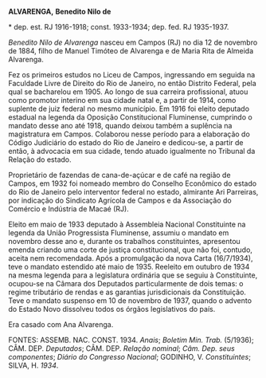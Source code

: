 **ALVARENGA,** **Benedito Nilo de**

\* dep. est. RJ 1916-1918; const. 1933-1934; dep. fed. RJ 1935-1937.

*Benedito Nilo de Alvarenga* nasceu em Campos (RJ) no dia 12 de novembro
de 1884, filho de Manuel Timóteo de Alvarenga e de Maria Rita de Almeida
Alvarenga.

Fez os primeiros estudos no Liceu de Campos, ingressando em seguida na
Faculdade Livre de Direito do Rio de Janeiro, no então Distrito Federal,
pela qual se bacharelou em 1905. Ao longo de sua carreira profissional,
atuou como promotor interino em sua cidade natal e, a partir de 1914,
como suplente de juiz federal no mesmo município. Em 1916 foi eleito
deputado estadual na legenda da Oposição Constitucional Fluminense,
cumprindo o mandato desse ano até 1918, quando deixou também a suplência
na magistratura em Campos. Colaborou nesse período para a elaboração do
Código Judiciário do estado do Rio de Janeiro e dedicou-se, a partir de
então, à advocacia em sua cidade, tendo atuado igualmente no Tribunal da
Relação do estado.

Proprietário de fazendas de cana-de-açúcar e de café na região de
Campos, em 1932 foi nomeado membro do Conselho Econômico do estado do
Rio de Janeiro pelo interventor federal no estado, almirante Ari
Parreiras, por indicação do Sindicato Agrícola de Campos e da Associação
do Comércio e Indústria de Macaé (RJ).

Eleito em maio de 1933 deputado à Assembleia Nacional Constituinte na
legenda da União Progressista Fluminense, assumiu o mandato em novembro
desse ano e, durante os trabalhos constituintes, apresentou emenda
criando uma corte de justiça constitucional, que não foi, contudo,
aceita nem recomendada. Após a promulgação da nova Carta (16/7/1934),
teve o mandato estendido até maio de 1935. Reeleito em outubro de 1934
na mesma legenda para a legislatura ordinária que se seguiu à
Constituinte, ocupou-se na Câmara dos Deputados particularmente de dois
temas: o regime tributário de rendas e as garantias jurisdicionais da
Constituição. Teve o mandato suspenso em 10 de novembro de 1937, quando
o advento do Estado Novo dissolveu todos os órgãos legislativos do país.

Era casado com Ana Alvarenga.

FONTES: ASSEMB. NAC. CONST. 1934. *Anais*; *Boletim Min. Trab.*
(5/1936); CÂM. DEP. *Deputados*; CÂM. DEP. *Relação nominal*; *Câm.
Dep.* *seus componentes*; *Diário do Congresso Nacional*; GODINHO, V.
*Constituintes*; SILVA, H. *1934*.

